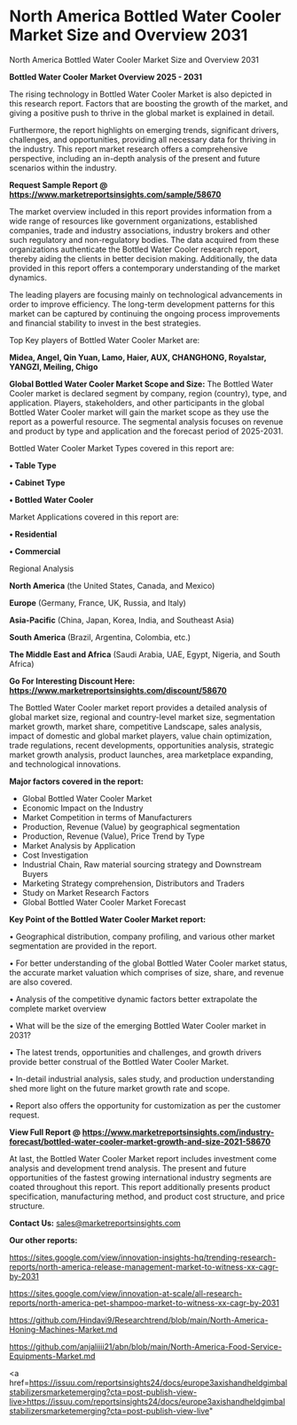 # North America Bottled Water Cooler Market Size and Overview 2031
North America Bottled Water Cooler Market Size and Overview 2031

<Strong> Bottled Water Cooler Market Overview 2025 - 2031</strong>

The rising technology in Bottled Water Cooler Market is also depicted in this research report. Factors that are boosting the growth of the market, and giving a positive push to thrive in the global market is explained in detail.

Furthermore, the report highlights on emerging trends, significant drivers, challenges, and opportunities, providing all necessary data for thriving in the industry. This report market research offers a comprehensive perspective, including an in-depth analysis of the present and future scenarios within the industry.

<strong>Request Sample Report @ <a href=https://www.marketreportsinsights.com/sample/58670>https://www.marketreportsinsights.com/sample/58670</a></strong>

The market overview included in this report provides information from a wide range of resources like government organizations, established companies, trade and industry associations, industry brokers and other such regulatory and non-regulatory bodies. The data acquired from these organizations authenticate the Bottled Water Cooler research report, thereby aiding the clients in better decision making. Additionally, the data provided in this report offers a contemporary understanding of the market dynamics.

The leading players are focusing mainly on technological advancements in order to improve efficiency. The long-term development patterns for this market can be captured by continuing the ongoing process improvements and financial stability to invest in the best strategies.

Top Key players of Bottled Water Cooler Market are:

<strong>Midea, Angel, Qin Yuan, Lamo, Haier, AUX, CHANGHONG, Royalstar, YANGZI, Meiling, Chigo</strong>

<strong><b>Global Bottled Water Cooler Market Scope and Size:</b></strong>
The Bottled Water Cooler market is declared segment by company, region (country), type, and application. Players, stakeholders, and other participants in the global Bottled Water Cooler market will gain the market scope as they use the report as a powerful resource. The segmental analysis focuses on revenue and product by type and application and the forecast period of 2025-2031.

Bottled Water Cooler Market Types covered in this report are:

<strong>• Table Type

• Cabinet Type

• Bottled Water Cooler</strong>

Market Applications covered in this report are:

<strong>• Residential

• Commercial</strong> 

Regional Analysis

<strong>North America</strong> (the United States, Canada, and Mexico)

<strong>Europe</strong> (Germany, France, UK, Russia, and Italy)

<strong>Asia-Pacific</strong> (China, Japan, Korea, India, and Southeast Asia)

<strong>South America</strong> (Brazil, Argentina, Colombia, etc.)

<strong>The Middle East and Africa</strong> (Saudi Arabia, UAE, Egypt, Nigeria, and South Africa)

<strong>Go For Interesting Discount Here: <a href=https://www.marketreportsinsights.com/discount/58670>https://www.marketreportsinsights.com/discount/58670</a></strong>

The Bottled Water Cooler market report provides a detailed analysis of global market size, regional and country-level market size, segmentation market growth, market share, competitive Landscape, sales analysis, impact of domestic and global market players, value chain optimization, trade regulations, recent developments, opportunities analysis, strategic market growth analysis, product launches, area marketplace expanding, and technological innovations.

<strong><b>Major factors covered in the report:</b></strong>
<ul>
  <li>Global Bottled Water Cooler Market </li>
  <li>Economic Impact on the Industry</li>
  <li>Market Competition in terms of Manufacturers</li>
  <li>Production, Revenue (Value) by geographical segmentation</li>
  <li>Production, Revenue (Value), Price Trend by Type</li>
  <li>Market Analysis by Application</li>
  <li>Cost Investigation</li>
  <li>Industrial Chain, Raw material sourcing strategy and Downstream Buyers</li>
  <li>Marketing Strategy comprehension, Distributors and Traders</li>
  <li>Study on Market Research Factors</li>
  <li>Global Bottled Water Cooler Market Forecast</li>
</ul>

<strong><b>Key Point of the Bottled Water Cooler Market report:</b></strong>

• Geographical distribution, company profiling, and various other market segmentation are provided in the report.

• For better understanding of the global Bottled Water Cooler market status, the accurate market valuation which comprises of size, share, and revenue are also covered.

• Analysis of the competitive dynamic factors better extrapolate the complete market overview

• What will be the size of the emerging Bottled Water Cooler market in 2031?

• The latest trends, opportunities and challenges, and growth drivers provide better construal of the Bottled Water Cooler Market.

• In-detail industrial analysis, sales study, and production understanding shed more light on the future market growth rate and scope.

• Report also offers the opportunity for customization as per the customer request.

<strong><b>View Full Report @ <a href=https://www.marketreportsinsights.com/industry-forecast/bottled-water-cooler-market-growth-and-size-2021-58670>https://www.marketreportsinsights.com/industry-forecast/bottled-water-cooler-market-growth-and-size-2021-58670</a></b></strong>


At last, the Bottled Water Cooler Market report includes investment come analysis and development trend analysis. The present and future opportunities of the fastest growing international industry segments are coated throughout this report. This report additionally presents product specification, manufacturing method, and product cost structure, and price structure.

<strong>Contact Us:</strong>
sales@marketreportsinsights.com

<strong>Our other reports:</strong>

<a href=https://sites.google.com/view/innovation-insights-hq/trending-research-reports/north-america-release-management-market-to-witness-xx-cagr-by-2031>https://sites.google.com/view/innovation-insights-hq/trending-research-reports/north-america-release-management-market-to-witness-xx-cagr-by-2031</a>

<a href=https://sites.google.com/view/innovation-at-scale/all-research-reports/north-america-pet-shampoo-market-to-witness-xx-cagr-by-2031>https://sites.google.com/view/innovation-at-scale/all-research-reports/north-america-pet-shampoo-market-to-witness-xx-cagr-by-2031</a>

<a href=https://github.com/Hindavi9/Researchtrend/blob/main/North-America-Honing-Machines-Market.md>https://github.com/Hindavi9/Researchtrend/blob/main/North-America-Honing-Machines-Market.md</a>

<a href=https://github.com/anjaliiii21/abn/blob/main/North-America-Food-Service-Equipments-Market.md>https://github.com/anjaliiii21/abn/blob/main/North-America-Food-Service-Equipments-Market.md</a>

<a href=https://issuu.com/reportsinsights24/docs/europe3axishandheldgimbalstabilizersmarketemerging?cta=post-publish-view-live>https://issuu.com/reportsinsights24/docs/europe3axishandheldgimbalstabilizersmarketemerging?cta=post-publish-view-live</a>"
